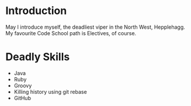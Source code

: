 Introduction
=================
May I introduce myself, the deadliest viper in the
North West, Hepplehagg. My favourite Code School 
path is Electives, of course.

Deadly Skills
=============
* Java
* Ruby
* Groovy
* Killing history using git rebase
* GitHub
